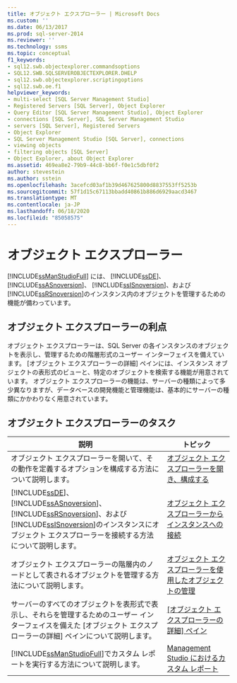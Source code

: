 ```yaml
---
title: オブジェクト エクスプローラー | Microsoft Docs
ms.custom: ''
ms.date: 06/13/2017
ms.prod: sql-server-2014
ms.reviewer: ''
ms.technology: ssms
ms.topic: conceptual
f1_keywords:
- sql12.swb.objectexplorer.commandsoptions
- SQL12.SWB.SQLSERVEROBJECTEXPLORER.DHELP
- sql12.swb.objectexplorer.scriptingoptions
- sql12.swb.oe.f1
helpviewer_keywords:
- multi-select [SQL Server Management Studio]
- Registered Servers [SQL Server], Object Explorer
- Query Editor [SQL Server Management Studio], Object Explorer
- connections [SQL Server], SQL Server Management Studio
- servers [SQL Server], Registered Servers
- Object Explorer
- SQL Server Management Studio [SQL Server], connections
- viewing objects
- filtering objects [SQL Server]
- Object Explorer, about Object Explorer
ms.assetid: 469ea8e2-79b9-44c8-bb6f-f0e1c5dbf0f2
author: stevestein
ms.author: sstein
ms.openlocfilehash: 3acefcd03af1b39d467625800d8837553ff5253b
ms.sourcegitcommit: 57f1d15c67113bbadd40861b886d6929aacd3467
ms.translationtype: MT
ms.contentlocale: ja-JP
ms.lasthandoff: 06/18/2020
ms.locfileid: "85058575"
---
```

# <a name="object-explorer"></a>オブジェクト エクスプローラー
  [!INCLUDE[ssManStudioFull](../../includes/ssmanstudiofull-md.md)] には、 [!INCLUDE[ssDE](../../includes/ssde-md.md)]、 [!INCLUDE[ssASnoversion](../../includes/ssasnoversion-md.md)]、 [!INCLUDE[ssISnoversion](../../includes/ssisnoversion-md.md)]、および [!INCLUDE[ssRSnoversion](../../includes/ssrsnoversion-md.md)]のインスタンス内のオブジェクトを管理するための機能が備わっています。  
  
## <a name="benefits-of-object-explorer"></a>オブジェクト エクスプローラーの利点  
 オブジェクト エクスプローラーは、SQL Server の各インスタンスのオブジェクトを表示し、管理するための階層形式のユーザー インターフェイスを備えています。 [オブジェクト エクスプローラーの詳細] ペインには、インスタンス オブジェクトの表形式のビューと、特定のオブジェクトを検索する機能が用意されています。 オブジェクト エクスプローラーの機能は、サーバーの種類によって多少異なりますが、データベースの開発機能と管理機能は、基本的にサーバーの種類にかかわりなく用意されています。  
  
## <a name="object-explorer-tasks"></a>オブジェクト エクスプローラーのタスク  
  
|説明|トピック|  
|-----------------|-----------|  
|オブジェクト エクスプローラーを開いて、その動作を定義するオプションを構成する方法について説明します。|[オブジェクト エクスプローラーを開き、構成する](open-and-configure-object-explorer.md)|  
|[!INCLUDE[ssDE](../../includes/ssde-md.md)]、 [!INCLUDE[ssASnoversion](../../includes/ssasnoversion-md.md)]、 [!INCLUDE[ssRSnoversion](../../includes/ssrsnoversion-md.md)]、および [!INCLUDE[ssISnoversion](../../includes/ssisnoversion-md.md)]のインスタンスにオブジェクト エクスプローラーを接続する方法について説明します。|[オブジェクト エクスプローラーからインスタンスへの接続](connect-to-an-instance-from-object-explorer.md)|  
|オブジェクト エクスプローラーの階層内のノードとして表されるオブジェクトを管理する方法について説明します。|[オブジェクト エクスプローラーを使用したオブジェクトの管理](manage-objects-by-using-object-explorer.md)|  
|サーバーのすべてのオブジェクトを表形式で表示し、それらを管理するためのユーザー インターフェイスを備えた [オブジェクト エクスプローラーの詳細] ペインについて説明します。|[[オブジェクト エクスプローラーの詳細] ペイン](object-explorer-details-pane.md)|  
|[!INCLUDE[ssManStudioFull](../../includes/ssmanstudiofull-md.md)]でカスタム レポートを実行する方法について説明します。|[Management Studio におけるカスタム レポート](custom-reports-in-management-studio.md)|  
  
  
